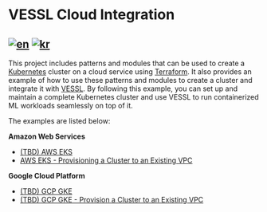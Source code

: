 # VESSL Cloud Integration
[![en](https://img.shields.io/badge/lang-en-brightgreen.svg)](README.md) [![kr](https://img.shields.io/badge/lang-kr-brightgreen.svg)](README-kr.md)
----

This project includes patterns and modules that can be used to create a [Kubernetes](https://kubernetes.io/) cluster on a cloud service using [Terraform](https://terraform.io/). It also provides an example of how to use these patterns and modules to create a cluster and integrate it with [VESSL](https://vessl.ai/). By following this example, you can set up and maintain a complete Kubernetes cluster and use VESSL to run containerized ML workloads seamlessly on top of it.

The examples are listed below:

**Amazon Web Services**
* [(TBD) AWS EKS](examples/aws-eks-full)
* [AWS EKS - Provisioning a Cluster to an Existing VPC](examples/aws-eks-existing-vpc)

**Google Cloud Platform**
* [(TBD) GCP GKE](examples/gcp-gke-full)
* [(TBD) GCP GKE - Provision a Cluster to an Existing VPC](examples/gcp-gke-existing-vpc)
